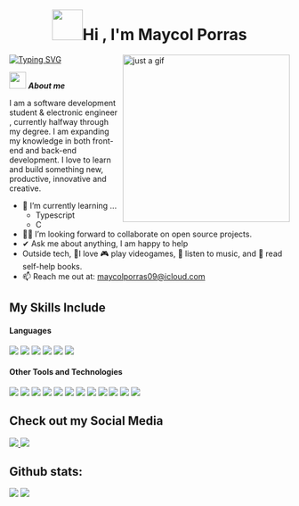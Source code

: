 <h1 align="center"><img src="https://media0.giphy.com/media/v1.Y2lkPTc5MGI3NjExZG9nbG9wdDhzbHVyN3Fqb2FjamVsY2t2ZnlybGV3dmp3ZDMxcDBtaiZlcD12MV9pbnRlcm5hbF9naWZfYnlfaWQmY3Q9cw/1iqh34Ws3rvJtqoqz5/giphy.gif" width="55"><b>Hi , I'm Maycol Porras </b></h1>
<a href="https://git.io/typing-svg"><img src="https://readme-typing-svg.demolab.com?font=Fira+Code&weight=100&size=19&pause=1000&color=55A45E&width=435&lines=Software+Development+Student" alt="Typing SVG" /></a>
<!--  -->

<img align="right" width=300px alt="just a gif" src="https://media0.giphy.com/media/v1.Y2lkPTc5MGI3NjExazh3YXJmYnNlbHNrN3dweGZ0NTc2bHBiMDU0MHk3YzQ2ZXNuZWpldyZlcD12MV9pbnRlcm5hbF9naWZfYnlfaWQmY3Q9cw/3iyKHMIKg5VWG6qHUm/giphy.gif" />

<img src="https://media4.giphy.com/media/v1.Y2lkPTc5MGI3NjExcHFtdXRhaGxsaG45Mmo3ZWtxbHM1MTM5aDRjY2oyYjFmcWhyMjJoeCZlcD12MV9pbnRlcm5hbF9naWZfYnlfaWQmY3Q9cw/SWSNPklWkVQ4y0xo2X/giphy.gif" width="30px">&nbsp;***About me***

I am a software development student & electronic engineer , currently halfway through my degree. I am expanding my knowledge in both front-end and back-end development. I love to learn and build something new, productive, innovative and creative.
- 🌱 I’m currently learning ...
  - Typescript
  - C
- 👨‍💻 I’m looking forward to collaborate on open source projects.
- ✔ Ask me about anything, I am happy to help<br>
- Outside tech, 💜I love 🎮 play videogames, 🎵 listen to music, and 📖 read self-help books.
- 📫 Reach me out at: <a href="maycolporras09@icloud.com">maycolporras09@icloud.com</a>

## My Skills Include 

<h4> Languages </h4>
<span> 
  <img src="https://img.shields.io/badge/HTML5-E34F26?style=for-the-badge&logo=html5&logoColor=white">
  <img src="https://img.shields.io/badge/CSS3-1572B6?style=for-the-badge&logo=css3&logoColor=white">
  <img src="https://img.shields.io/badge/python-3670A0?style=for-the-badge&logo=python&logoColor=ffdd54">
  <img src= "https://img.shields.io/badge/-Arduino-00979D?style=for-the-badge&logo=Arduino&logoColor=white">
  <img src="https://img.shields.io/badge/JavaScript-F7DF1E?style=for-the-badge&logo=javascript&logoColor=black">
  <img src="https://img.shields.io/badge/Java-ED8B00?style=for-the-badge&logo=java&logoColor=white">
  
 


</span>


<h4> Other Tools and Technologies </h4>
<span>
  
  <img src="https://img.shields.io/badge/Notion-%23000000.svg?style=for-the-badge&logo=notion&logoColor=white">
  <img src="https://img.shields.io/badge/MySQL-00000F?style=for-the-badge&logo=mysql&logoColor=white">
  <img src="https://img.shields.io/badge/IntelliJIDEA-000000.svg?style=for-the-badge&logo=intellij-idea&logoColor=white">
  <img src="https://img.shields.io/badge/github-%23121011.svg?style=for-the-badge&logo=github&logoColor=white">
  <img src="https://img.shields.io/badge/Git-F05032?style=for-the-badge&logo=git&logoColor=white">
  <img src="https://img.shields.io/badge/Brave-FB542B?style=for-the-badge&logo=Brave&logoColor=white">
  <img src="https://img.shields.io/badge/figma-%23F24E1E.svg?style=for-the-badge&logo=figma&logoColor=white">
  <img src="https://img.shields.io/badge/Slack-4A154B?style=for-the-badge&logo=slack&logoColor=white">
  <img src="https://img.shields.io/badge/Visual%20Studio-5C2D91.svg?style=for-the-badge&logo=visual-studio&logoColor=white">
  <img src="https://img.shields.io/badge/adobe%20photoshop-%2331A8FF.svg?style=for-the-badge&logo=adobe%20photoshop&logoColor=white">
  <img src="https://img.shields.io/badge/Microsoft_Excel-217346?style=for-the-badge&logo=microsoft-excel&logoColor=white">
  <img src="https://img.shields.io/badge/Netlify-%23000000.svg?logo=netlify&logoColor=#00C7B7">



</span>

## Check out my Social Media

<a href= "https://www.instagram.com/maycol_pa/" target="_blank">
    <img src="https://img.shields.io/badge/Instagram-%23E4405F.svg?style=for-the-badge&logo=Instagram&logoColor=white">
</a>
<a href="https://www.linkedin.com/in/maycol-porras-18756125b/" target="_blank">
  <img src="https://img.shields.io/badge/linkedin-%230077B5.svg?style=for-the-badge&logo=linkedin&logoColor=white">
</a>


<h2>Github stats:</h2> 

[![](https://github-readme-stats.vercel.app/api?username=maycolsporras&show_icons=true&theme=tokyonight&hide_border=true&locale=en)](https://github.com/maycolsporras)
[![](https://github-readme-streak-stats.herokuapp.com/?user=maycolsporras&theme=material-palenight)](https://github.com/maycolsporras)
</div>

